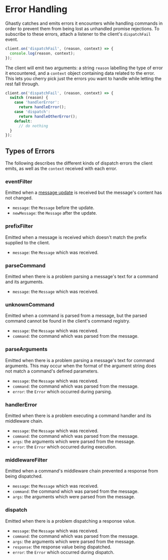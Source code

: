 # Error Handling
Ghastly catches and emits errors it encounters while handling commands in order to prevent them from being lost as unhandled promise rejections. To subscribe to these errors, attach a listener to the client's `dispatchFail` event.

```js
client.on('dispatchFail', (reason, context) => {
  console.log(reason, context);
});
```

The client will emit two arguments: a string `reason` labelling the type of error it encountered, and a `context` object containing data related to the error. This lets you cherry pick just the errors you want to handle while letting the rest fall through.

```js
client.on('dispatchFail', (reason, context) => {
  switch (reason) {
    case 'handlerError':
      return handleError();
    case 'dispatch':
      return handleOtherError();
    default:
      // do nothing
  }
});
```

## Types of Errors
The following describes the different kinds of dispatch errors the client emits, as well as the `context` received with each error.

### eventFilter
Emitted when a [message update](https://discord.js.org/#/docs/main/stable/class/Client?scrollTo=messageUpdate) is received but the message's content has not changed.

- `message`: the `Message` before the update.
- `newMessage`: the `Message` after the update.

### prefixFilter
Emitted when a message is received which doesn't match the prefix supplied to the client.

- `message`: the `Message` which was received.

### parseCommand
Emitted when there is a problem parsing a message's text for a command and its arguments.

- `message`: the `Message` which was received.

### unknownCommand
Emitted when a command is parsed from a message, but the parsed command cannot be found in the client's command registry.

- `message`: the `Message` which was received.
- `command`: the command which was parsed from the message.

### parseArguments
Emitted when there is a problem parsing a message's text for command arguments. This may occur when the format of the argument string does not match a command's defined parameters.

- `message`: the `Message` which was received.
- `command`: the command which was parsed from the message.
- `error`: the `Error` which occurred during parsing.

### handlerError
Emitted when there is a problem executing a command handler and its middleware chain.

- `message`: the `Message` which was received.
- `command`: the command which was parsed from the message.
- `args`: the arguments which were parsed from the message.
- `error`: the `Error` which occurred during execution.

### middlewareFilter
Emitted when a command's middleware chain prevented a response from being dispatched.

- `message`: the `Message` which was received.
- `command`: the command which was parsed from the message.
- `args`: the arguments which were parsed from the message.

### dispatch
Emitted when there is a problem dispatching a response value.

- `message`: the `Message` which was received.
- `command`: the command which was parsed from the message.
- `args`: the arguments which were parsed from the message.
- `response`: the response value being dispatched.
- `error`: the `Error` which occurred during dispatch.
